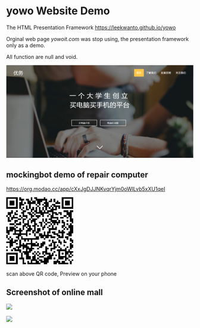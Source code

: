 # yowo Website Demo
The HTML Presentation Framework https://leekwanto.github.io/yowo

Orginal web page *yowoit.com* was stop using, the presentation framework only as a demo.

All function are null and void.

![](/Screenshots1.png)



## mockingbot demo of repair computer 

https://org.modao.cc/app/cXxJgDJJNKvqrYjm0oWlLvb5xXU1qeI

![scan above QR code, Preview on your phone](/mockingbot.png)

scan above QR code, Preview on your phone



## Screenshot of online mall

![](/Screenshots2.png)

![](/Screenshots3.png)
